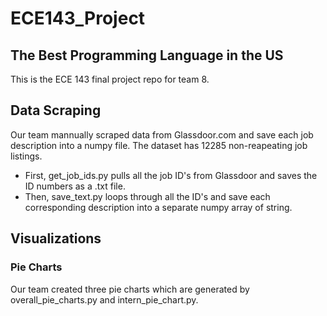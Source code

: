 # ECE143_Project
## The Best Programming Language in the US
This is the ECE 143 final project repo for team 8. 

## Data Scraping
Our team mannually scraped data from Glassdoor.com and save each job description into a numpy file. The dataset has 12285 non-reapeating job listings. 
 - First, get_job_ids.py pulls all the job ID's from Glassdoor and saves the ID numbers as a .txt file. 
 - Then, save_text.py loops through all the ID's and save each corresponding description into a separate numpy array of string. 
 
## Visualizations
### Pie Charts
Our team created three pie charts which are generated by overall_pie_charts.py and intern_pie_chart.py. 
